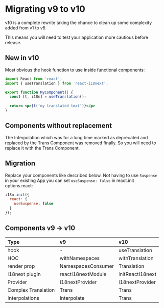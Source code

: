 # Migrating v9 to v10

v10 is a complete rewrite taking the chance to clean up some complexity added from v1 to v9.

This means you will need to test your application more cautious before release.

## New in v10

Most obvious the hook function to use inside functional components:

```jsx
import React from 'react';
import { useTranslation } from 'react-i18next';

export function MyComponent() {
  const [t, i18n] = useTranslation();
  
  return <p>{t('my translated text')}</p>
}
```

## Components without replacement

The Interpolation which was for a long time marked as deprecated and replaced by the Trans Component was removed finally. So you will need to replace it with the Trans Component.

## Migration

Replace your components like described below. Not having to use `Suspense` in your existing App you can set `useSuspense: false` in react.init options.react:

```javascript
i18n.init({
  react: {
    useSuspense: false
  }
});
```

## Components v9 -&gt; v10

| Type | v9 | v10 |
| :--- | :--- | :--- |
| hook | - | useTranslation |
| HOC | withNamespaces | withTranslation |
| render prop | NamespacesConsumer | Translation |
| i18next plugin | reactI18nextModule | initReactI18next |
| Provider | I18nextProvider | I18nextProvider |
| Complex Translation | Trans | Trans |
| Interpolations | Interpolate | Trans |

